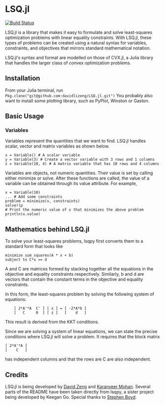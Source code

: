 # LSQ.jl

[![Build Status](https://travis-ci.org/davidlizeng/LSQ.jl.png)](https://travis-ci.org/davidlizeng/LSQ.jl)

LSQ.jl is a library that makes it easy to formulate and solve least-squares optimization problems with linear equality constraints. With LSQ.jl, these types of problems can be created using a natural syntax for variables, constraints, and objectives that mirrors standard mathematical notation.

LSQ.jl's syntax and format are modelled on those of CVX.jl, a Julia library that handles the larger class of convex optimization problems.

## Installation
From your Julia terminal, run `Pkg.clone("git@github.com:davidlizeng/LSQ.jl.git")`
You probably also want to install some plotting library, such as PyPlot, Winston or Gaston.

## Basic Usage

### Variables
Variables represent the quantities that we want to find. LSQ.jl handles scalar, vector and matrix variables as shown below.

```
x = Variable() # A scalar variable
y = Variable(3) # Create a vector variable with 3 rows and 1 columns
z = Variable(10, 4) # A matrix variable that has 10 rows and 4 columns
```

Variables are objects, not numeric quantities. Their value is set by calling either minimize or solve. After these functions are called, the value of a variable can be obtained through its value attribute. For example,

```
x = Variable(10)
... # Add some constraints
problem = minimize(x, constraints)
solve!(p
# Print the numeric value of x that minimizes the above problem
println(x.value) 
```

## Mathematics behind LSQ.jl

To solve your least-squares problems, lsqpy first converts them to a standard form that looks like

	minimize sum_squares(A * x + b)
	subject to C*x == d
	
A and C are matrices formed by stacking together all the equations in the objective and equality constraints respectively. Similarly, b and d are vectors that contain the constant terms in the objective and equality constraints.

In this form, the least-squares problem by solving the following system of equations:
```
	[ 2*A'*A  C' ] [ x ] = [ -2*A*b ]
	[   C     0  ] [ z ]   [    d   ]
```
This result is derived from the KKT conditions.

Since we are solving a system of linear equations, we can state the precise conditions where LSQ.jl will solve a problem. It requires that the block matrix

	[ 2*A'*A ]
	[    C   ]

has independent columns and that the rows are C are also independent.

## Credits
LSQ.jl is being developed by [David Zeng](http://www.stanford.edu/~dzeng0/) and [Karanveer Mohan](http://www.stanford.edu/~kvmohan/). Several parts of the README have been taken directly from lsqpy, a sister project being developed by Keegan Go. Special thanks to [Stephen Boyd](http://www.stanford.edu/~boyd/).

